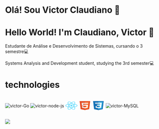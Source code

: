 # Olá! Sou Victor Claudiano 👋
# Hello World! I'm Claudiano, Victor 👋
<p>Estudante de Análise e Desenvolvimento de Sistemas, cursando o 3 semestre💻</p>
<p>Systems Analysis and Development student, studying the 3rd semester💻</p>
<h1>technologies</h1>

<div style="display: inline_block"><br>
  <img align="center" alt="victor-Go" height="30" width="40" src="https://cdn.jsdelivr.net/gh/devicons/devicon@latest/icons/go/go-original-wordmark.svg">
  <img align="center" alt="victor-node-js" height="30" width="40" src="https://cdn.jsdelivr.net/gh/devicons/devicon@latest/icons/nodejs/nodejs-original-wordmark.svg">
  <img align="center" alt="victor-React" height="30" width="40" src="https://raw.githubusercontent.com/devicons/devicon/master/icons/react/react-original.svg">
  <img align="center" alt="victor-HTML" height="30" width="40" src="https://raw.githubusercontent.com/devicons/devicon/master/icons/html5/html5-original.svg">
  <img align="center" alt="victor-CSS" height="30" width="40" src="https://raw.githubusercontent.com/devicons/devicon/master/icons/css3/css3-original.svg">
  <img align="center" alt="victor-MySQL" height="30" width="40" src="https://cdn.jsdelivr.net/gh/devicons/devicon@latest/icons/mysql/mysql-original-wordmark.svg">
         
</div>

          
          
          
  ##
 
<div> 
  <a href="https://www.linkedin.com/in/victorclaudiano" target="_blank"><img src="https://img.shields.io/badge/-LinkedIn-%230077B5?style=for-the-badge&logo=linkedin&logoColor=white" target="_blank"></a> 
</div>
